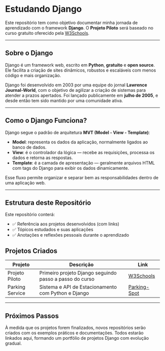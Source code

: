 # Estudando Django

Este repositório tem como objetivo documentar minha jornada de aprendizado com o framework **Django**. O **Projeto Piloto** será baseado no curso gratuito oferecido pela [W3Schools](https://www.w3schools.com/django/index.php).

---

## Sobre o Django

Django é um framework web, escrito em **Python**, **gratuito** e **open source**. Ele facilita a criação de sites dinâmicos, robustos e escaláveis com menos código e mais organização.

Django foi desenvolvido em 2003 por uma equipe do jornal **Lawrence Journal-World**, com o objetivo de agilizar a criação de sistemas para atender a prazos apertados. Foi lançado publicamente em **julho de 2005**, e desde então tem sido mantido por uma comunidade ativa.

---

## Como o Django Funciona?

Django segue o padrão de arquitetura **MVT (Model - View - Template)**:

- **Model**: representa os dados da aplicação, normalmente ligados ao banco de dados.
- **View**: é o controlador da lógica — recebe as requisições, processa os dados e retorna as respostas.
- **Template**: é a camada de apresentação — geralmente arquivos HTML com tags do Django para exibir os dados dinamicamente.

Esse fluxo permite organizar e separar bem as responsabilidades dentro de uma aplicação web.

---

## Estrutura deste Repositório

Este repositório conterá:

- ✅ Referência aos projetos desenvolvidos (com links)
- ✅ Tópicos estudados e suas aplicações
- ✅ Anotações e reflexões pessoais durante o aprendizado

## Projetos Criados

| Projeto         | Descrição                                               | Link              |
|-----------------|---------------------------------------------------------|-------------------|
| Projeto Piloto  | Primeiro projeto Django seguindo passo a passo do curso| [W3Schools](./W3Schools/) |
| Parking Service | Sistema e API de Estacionamento com Python e Django| [Parking-Spot](./Parking-Spot/) |

---

## Próximos Passos

À medida que os projetos forem finalizados, novos repositórios serão criados com os exemplos práticos e documentações. Todos estarão linkados aqui, formando um portfólio de projetos Django com evolução gradual.
